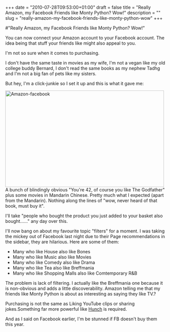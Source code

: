 +++
date = "2010-07-28T09:53:00+01:00"
draft = false
title = "Really Amazon, my Facebook Friends like Monty Python? Wow!"
description = ""
slug = "really-amazon-my-facebook-friends-like-monty-python-wow"
+++

#"Really Amazon, my Facebook Friends like Monty Python? Wow!"


 <p>You can now connect your Amazon account to your Facebook account. The idea being that stuff your friends like might also appeal to you.</p>
<p>I'm not so sure when it comes to purchasing.</p>
<p>I don't have the same taste in movies as my wife, I'm not a vegan like my old college buddy Bernard, I don't read the same books as my nephew Tadhg and I'm not a big fan of pets like my sisters.</p>
<p>But hey, I'm a click-junkie so I set it up and this is what it gave me:</p>
<p><div class='p_embed p_image_embed'>
<a href="http://getfile6.posterous.com/getfile/files.posterous.com/temp-2010-07-28/AmpeohuHBBocvnovIBazxJrGnFqyjFeeAbpqvlmuaCHifkpscwiGnxexDEJk/amazon-facebook.jpg.scaled1000.jpg"><img alt="Amazon-facebook" height="304" src="http://getfile4.posterous.com/getfile/files.posterous.com/temp-2010-07-28/AmpeohuHBBocvnovIBazxJrGnFqyjFeeAbpqvlmuaCHifkpscwiGnxexDEJk/amazon-facebook.jpg.scaled500.jpg" width="500" /></a>
</div>
A bunch of blindingly obvious "You're 42, of course you like The Godfather" plus some movies in Mandarin Chinese. Pretty much what I expected (apart from the Mandarin). Nothing along the lines of "wow, never heard of that book, must buy it".</p>
<p>I'll take "people who bought the product you just added to your basket also bought......" any day over this.</p>
<p>I'll now bang on about my favourite topic "filters" for a moment. I was taking the mickey out of Facebook last night due to their Page recommendations in the sidebar, they are hilarious. Here are some of them:</p>
<ul>
<li>Many who like House also like Bones</li>
<li>Many who like Music also like Movies</li>
<li>Many who like Comedy also like Drama</li>
<li>Many who like Tea also like Breffmania</li>
<li>Many who like Shopping Malls also like Comtemporary R&amp;B</li>
</ul>
<p>The problem is lack of filtering. I actually like the Breffmania one because it is non-obvious and adds a little discoverability. Amazon telling me that my friends like Monty Python is about as interesting as saying they like TV.?</p>
<p>Purchasing is not the same as Liking YouTube clips or sharing jokes.Something far more powerful like <a href="http://hunch.com/">Hunch</a> is required.</p>
<p>And as I said on Facebook earlier, I'm be stunned if FB doesn't buy them this year.</p>
<p></p>
 